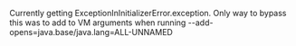 Currently getting ExceptionInInitializerError.exception. Only way to bypass this was to add to VM arguments when running --add-opens=java.base/java.lang=ALL-UNNAMED 

